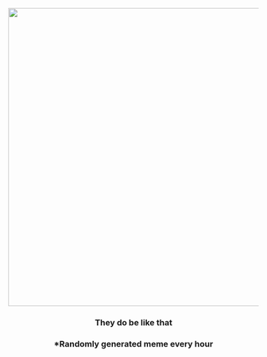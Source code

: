<p align="center">
        <img src="https://i.redd.it/9h3o4aoxxvo81.gif" width="600" height="600">
        </p>
        <h3 align="center">They do be like that</h3>
        <h3 align="center">*Randomly generated meme every hour</h3>
    